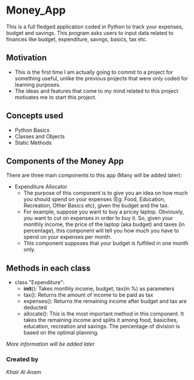 # Money_App

This is a full fledged application coded in Python to track your expenses, budget and savings. This program asks users to input data related to finances like budget, expenditure, savngs, basics, tax etc.

## Motivation
* This is the first time I am actually going to commit to a project for something useful, unlike the previous projects that were only coded for learning purposes.
* The ideas and features that come to my mind related to this project motivates me to start this project.

## Concepts used
* Python Basics
* Classes and Objects
* Static Methods

## Components of the Money App
There are three main components to this app (Many will be added later):

* Expenditure Allocator
  * The purpose of this component is to give you an idea on how much you should spend on your expenses (Eg: Food, Education, Recreation, Other Basics etc), given the budget and the tax.
  * For example, suppose you want to buy a pricey laptop. Obviously, you want to cut on expenses in order to buy it. So, given your monthly income, the price of the laptop (aka budget) and taxes (in percentage), this component will tell you how much you have to spend on your expenses per month.
  * This component supposes that your budget is fulfilled in one month only.


## Methods in each class
* class "Expenditure":
  * __init__(): Takes monthly income, budget, tax(in %) as parameters
  * tax(): Returns the amount of income to be paid as tax
  * expenses(): Returns the remaining income after budget and tax are deducted
  * allocate(): This is the most important method in this component. It takes the remaining income and splits it among food, basicities, education, recreation and savings. The percentage of division is based on the optimal planning.



*More information will be added later*





### Created by
*Khair Al Anam*
